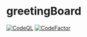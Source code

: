 # greetingBoard
[![CodeQL](https://github.com/solaris0051/greetingBoard/actions/workflows/codeql.yml/badge.svg)](https://github.com/solaris0051/greetingBoard/actions/workflows/codeql.yml)
[![CodeFactor](https://www.codefactor.io/repository/github/solaris0051/greetingboard/badge)](https://www.codefactor.io/repository/github/solaris0051/greetingboard)
